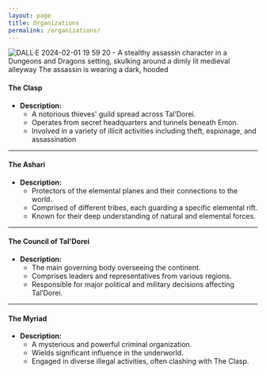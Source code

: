 ```yaml
---
layout: page
title: Organizations
permalink: /organizations/
---
```


![DALL·E 2024-02-01 19 59 20 - A stealthy assassin character in a Dungeons and Dragons setting, skulking around a dimly lit medieval alleyway  The assassin is wearing a dark, hooded](https://github.com/JanStaelens/JanStaelens.github.io/assets/40687012/f567f068-5dfe-4efe-8996-579418512592)

#### The Clasp
- **Description:** 
  - A notorious thieves' guild spread across Tal’Dorei.
  - Operates from secret headquarters and tunnels beneath Emon.
  - Involved in a variety of illicit activities including theft, espionage, and assassination

---

#### The Ashari
- **Description:** 
  - Protectors of the elemental planes and their connections to the world.
  - Comprised of different tribes, each guarding a specific elemental rift.
  - Known for their deep understanding of natural and elemental forces.

---

#### The Council of Tal'Dorei
- **Description:** 
  - The main governing body overseeing the continent.
  - Comprises leaders and representatives from various regions.
  - Responsible for major political and military decisions affecting Tal’Dorei.

---

#### The Myriad
- **Description:** 
  - A mysterious and powerful criminal organization.
  - Wields significant influence in the underworld.
  - Engaged in diverse illegal activities, often clashing with The Clasp.



